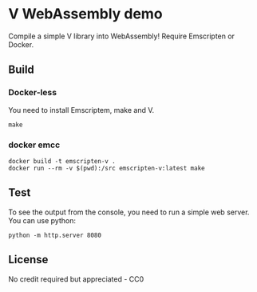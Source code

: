 # V WebAssembly demo

Compile a simple V library into WebAssembly!
Require Emscripten or Docker.

## Build
### Docker-less
You need to install Emscriptem, make and V.
```
make
```
### docker emcc
```
docker build -t emscripten-v .
docker run --rm -v $(pwd):/src emscripten-v:latest make
```

## Test
To see the output from the console, you need to run a simple web server.
You can use python:
```
python -m http.server 8080
```

## License
No credit required but appreciated - CC0
